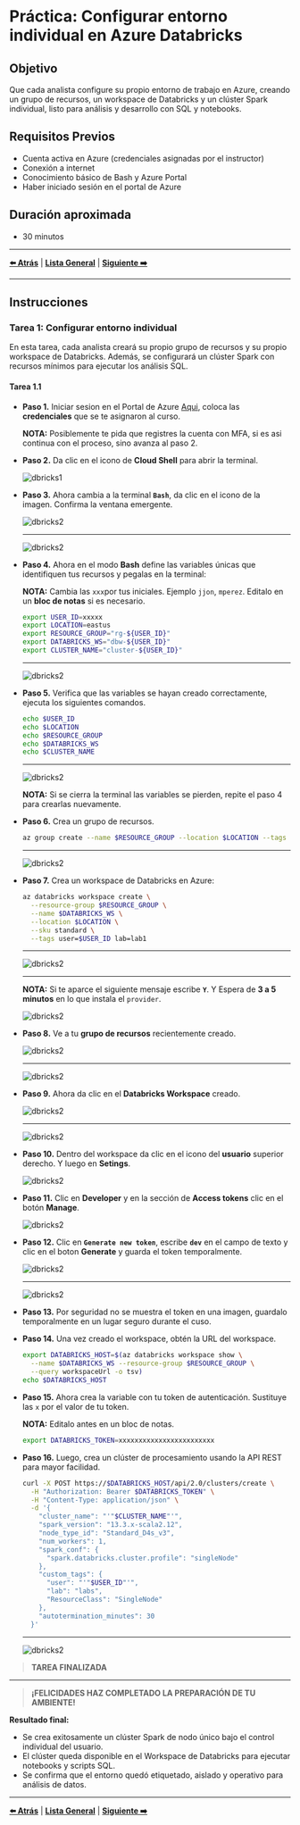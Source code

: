 # Práctica: Configurar entorno individual en Azure Databricks

## Objetivo

Que cada analista configure su propio entorno de trabajo en Azure, creando un grupo de recursos, un workspace de Databricks y un clúster Spark individual, listo para análisis y desarrollo con SQL y notebooks.

## Requisitos Previos

- Cuenta activa en Azure (credenciales asignadas por el instructor)
- Conexión a internet
- Conocimiento básico de Bash y Azure Portal
- Haber iniciado sesión en el portal de Azure

## Duración aproximada

- 30 minutos

---

**[⬅️ Atrás](https://netec-mx.github.io/Custom_NETEC_DBRICKS-DA_INT-Priv/Capítulo4/lab4.html)** | **[Lista General](https://netec-mx.github.io/Custom_NETEC_DBRICKS-DA_INT-Priv/)** | **[Siguiente ➡️](https://netec-mx.github.io/Custom_NETEC_DBRICKS-DA_INT-Priv/Capítulo1/lab1.html)**

---

## Instrucciones

### Tarea 1: Configurar entorno individual  

En esta tarea, cada analista creará su propio grupo de recursos y su propio workspace de Databricks. Además, se configurará un clúster Spark con recursos mínimos para ejecutar los análisis SQL.

#### Tarea 1.1

- **Paso 1.** Iniciar sesion en el Portal de Azure [Aqui](https://portal.azure.com/), coloca las **credenciales** que se te asignaron al curso.

  **NOTA:** Posiblemente te pida que registres la cuenta con MFA, si es asi continua con el proceso, sino avanza al paso 2.

- **Paso 2.** Da clic en el icono de **Cloud Shell** para abrir la terminal.

  ![dbricks1](/Custom_NETEC_DBRICKS-DA_INT-Priv/images/lab1/img1.png)

- **Paso 3.** Ahora cambia a la terminal **`Bash`**, da clic en el icono de la imagen. Confirma la ventana emergente.

  ![dbricks2](/Custom_NETEC_DBRICKS-DA_INT-Priv/images/lab1/img2.png)
  
  ---
    
  ![dbricks2](/Custom_NETEC_DBRICKS-DA_INT-Priv/images/lab1/img3.png)

- **Paso 4.** Ahora en el modo **Bash** define las variables únicas que identifiquen tus recursos y pegalas en la terminal:

  **NOTA:** Cambia las `xxx`por tus iniciales. Ejemplo `jjon`, `mperez`. Editalo en un **bloc de notas** si es necesario.

  ```bash
  export USER_ID=xxxxx
  export LOCATION=eastus
  export RESOURCE_GROUP="rg-${USER_ID}"
  export DATABRICKS_WS="dbw-${USER_ID}"
  export CLUSTER_NAME="cluster-${USER_ID}"
  ```
  
  ---
  
  ![dbricks2](/Custom_NETEC_DBRICKS-DA_INT-Priv/images/lab1/img4.png)

- **Paso 5.** Verifica que las variables se hayan creado correctamente, ejecuta los siguientes comandos.

  ```bash
  echo $USER_ID
  echo $LOCATION
  echo $RESOURCE_GROUP
  echo $DATABRICKS_WS
  echo $CLUSTER_NAME
  ```
  
  ---
  
  ![dbricks2](/Custom_NETEC_DBRICKS-DA_INT-Priv/images/lab1/img5.png)

  **NOTA:** Si se cierra la terminal las variables se pierden, repite el paso 4 para crearlas nuevamente.

- **Paso 6.** Crea un grupo de recursos.

  ```bash
  az group create --name $RESOURCE_GROUP --location $LOCATION --tags user=$USER_ID lab=lab1
  ```
  
  ---
  
  ![dbricks2](/Custom_NETEC_DBRICKS-DA_INT-Priv/images/lab1/img6.png)

- **Paso 7.** Crea un workspace de Databricks en Azure:

  ```bash
  az databricks workspace create \
    --resource-group $RESOURCE_GROUP \
    --name $DATABRICKS_WS \
    --location $LOCATION \
    --sku standard \
    --tags user=$USER_ID lab=lab1
  ```
  
  ---
  
  ![dbricks2](/Custom_NETEC_DBRICKS-DA_INT-Priv/images/lab1/img7.png)
  
  ---
  
  **NOTA:** Si te aparce el siguiente mensaje escribe **`Y`**. Y Espera de **3 a 5 minutos** en lo que instala el `provider`.
    
  ![dbricks2](/Custom_NETEC_DBRICKS-DA_INT-Priv/images/lab1/img8.png)

- **Paso 8.** Ve a tu **grupo de recursos** recientemente creado.

  ![dbricks2](/Custom_NETEC_DBRICKS-DA_INT-Priv/images/lab1/img9.png)
  
  ---
  
  ![dbricks2](/Custom_NETEC_DBRICKS-DA_INT-Priv/images/lab1/img10.png)

- **Paso 9.** Ahora da clic en el **Databricks Workspace** creado.

  ![dbricks2](/Custom_NETEC_DBRICKS-DA_INT-Priv/images/lab1/img11.png)
  
  ---
  
  ![dbricks2](/Custom_NETEC_DBRICKS-DA_INT-Priv/images/lab1/img12.png)

- **Paso 10.** Dentro del workspace da clic en el icono del **usuario** superior derecho. Y luego en **Setings**.

  ![dbricks2](/Custom_NETEC_DBRICKS-DA_INT-Priv/images/lab1/img13.png)

- **Paso 11.** Clic en **Developer** y en la sección de **Access tokens** clic en el botón **Manage**.

  ![dbricks2](/Custom_NETEC_DBRICKS-DA_INT-Priv/images/lab1/img14.png)

- **Paso 12.** Clic en **`Generate new token`**, escribe **`dev`** en el campo de texto y clic en el boton **Generate** y guarda el token temporalmente.

  ![dbricks2](/Custom_NETEC_DBRICKS-DA_INT-Priv/images/lab1/img15.png)
  
  ---
  
  ![dbricks2](/Custom_NETEC_DBRICKS-DA_INT-Priv/images/lab1/img16.png)

- **Paso 13.** Por seguridad no se muestra el token en una imagen, guardalo temporalmente en un lugar seguro durante el cuso.

- **Paso 14.** Una vez creado el workspace, obtén la URL del workspace.

  ```bash
  export DATABRICKS_HOST=$(az databricks workspace show \
    --name $DATABRICKS_WS --resource-group $RESOURCE_GROUP \
    --query workspaceUrl -o tsv)
  echo $DATABRICKS_HOST
  ```

- **Paso 15.** Ahora crea la variable con tu token de autenticación. Sustituye las `x` por el valor de tu token.

  **NOTA:** Editalo antes en un bloc de notas.

  ```bash
  export DATABRICKS_TOKEN=xxxxxxxxxxxxxxxxxxxxxxxx
  ```

- **Paso 16.** Luego, crea un clúster de procesamiento usando la API REST para mayor facilidad.

  ```bash
  curl -X POST https://$DATABRICKS_HOST/api/2.0/clusters/create \
    -H "Authorization: Bearer $DATABRICKS_TOKEN" \
    -H "Content-Type: application/json" \
    -d '{
      "cluster_name": "'"$CLUSTER_NAME"'",
      "spark_version": "13.3.x-scala2.12",
      "node_type_id": "Standard_D4s_v3",
      "num_workers": 1,
      "spark_conf": {
        "spark.databricks.cluster.profile": "singleNode"
      },
      "custom_tags": {
        "user": "'"$USER_ID"'",
        "lab": "labs",
        "ResourceClass": "SingleNode"
      },
      "autotermination_minutes": 30
    }'
  ```
  
  ---
  
  ![dbricks2](/Custom_NETEC_DBRICKS-DA_INT-Priv/images/lab1/img17.png)

> **TAREA FINALIZADA**

---

> **¡FELICIDADES HAZ COMPLETADO LA PREPARACIÓN DE TU AMBIENTE!**

**Resultado final:**

- Se crea exitosamente un clúster Spark de nodo único bajo el control individual del usuario.
- El clúster queda disponible en el Workspace de Databricks para ejecutar notebooks y scripts SQL.
- Se confirma que el entorno quedó etiquetado, aislado y operativo para análisis de datos.

---

**[⬅️ Atrás](https://netec-mx.github.io/Custom_NETEC_DBRICKS-DA_INT-Priv/Capítulo4/lab4.html)** | **[Lista General](https://netec-mx.github.io/Custom_NETEC_DBRICKS-DA_INT-Priv/)** | **[Siguiente ➡️](https://netec-mx.github.io/Custom_NETEC_DBRICKS-DA_INT-Priv/Capítulo1/lab1.html)**